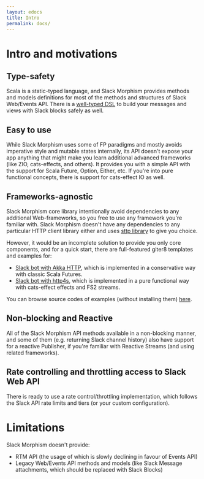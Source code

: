```yaml
---
layout: edocs
title: Intro
permalink: docs/
---
```

# Intro and motivations

## Type-safety
Scala is a static-typed language, and Slack Morphism provides methods and models definitions for most of 
the methods and structures of Slack Web/Events API.
There is a [well-typed DSL](templating) to build your messages and views with Slack blocks safely as well. 
 
## Easy to use
While Slack Morphism uses some of FP paradigms and mostly avoids imperative style and mutable states internally, 
its API doesn't expose your app anything that might make you learn additional advanced frameworks (like ZIO, cats-effects, and others).
It provides you with a simple API with the support for Scala Future, Option, Either, etc.
If you're into pure functional concepts, there is support for cats-effect IO as well.

## Frameworks-agnostic
Slack Morphism core library intentionally avoid dependencies to any additional Web-frameworks, so 
you free to use any framework you're familiar with.
Slack Morphism doesn't have any dependencies to any particular HTTP client library either 
and uses [sttp library](https://github.com/softwaremill/sttp) to give you choice.

However, it would be an incomplete solution to provide you only core components, and for a quick start, 
there are full-featured giter8 templates and examples for:
* [Slack bot with Akka HTTP](https://github.com/abdolence/slack-morphism-akka-http.g8), 
which is implemented in a conservative way with classic Scala Futures.
* [Slack bot with http4s](https://github.com/abdolence/slack-morphism-http4s.g8), 
which is implemented in a pure functional way with cats-effect effects and FS2 streams.

You can browse source codes of examples (without installing them) [here](https://github.com/abdolence/slack-morphism/tree/master/examples).
 
## Non-blocking and Reactive
All of the Slack Morphism API methods available in a non-blocking manner, and 
some of them (e.g. returning Slack channel history) also have support for a reactive Publisher,
 if you're familiar with Reactive Streams (and using related frameworks).
 
## Rate controlling and throttling access to Slack Web API
There is ready to use a rate control/throttling implementation, 
which follows the Slack API rate limits and tiers (or your custom configuration).

# Limitations

Slack Morphism doesn't provide:
- RTM API (the usage of which is slowly declining in favour of Events API)
- Legacy Web/Events API methods and models (like Slack Message attachments, which should be replaced with Slack Blocks)
